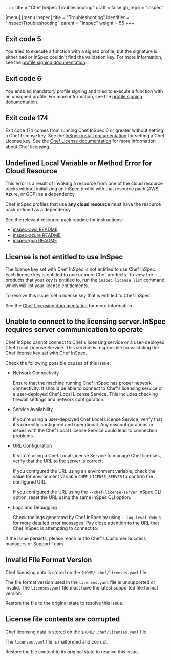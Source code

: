 +++
title = "Chef InSpec Troubleshooting"
draft = false
gh_repo = "inspec"

[menu]
  [menu.inspec]
    title = "Troubleshooting"
    identifier = "inspec/Troubleshooting"
    parent = "inspec"
    weight = 55
+++

## Exit code 5

You tried to execute a function with a signed profile, but the signature is either bad or InSpec couldn't find the validation key.
For more information, see the [profile signing documentation](/inspec/signing/).

## Exit code 6

You enabled mandatory profile signing and tried to execute a function with an unsigned profile.
For more information, see the [profile signing documentation](/inspec/signing/).

## Exit code 174

Exit code 174 comes from running Chef InSpec 6 or greater without setting a Chef License key.
See the [InSpec install documentation](/inspec/install/) for setting a Chef License key.
See the [Chef License documentation](/licensing/) for more information about Chef licensing.

## Undefined Local Variable or Method Error for Cloud Resource

This error is a result of invoking a resource from one of the cloud resource packs without initializing an InSpec profile with that resource pack (AWS, Azure, or GCP) as a dependency.

Chef InSpec profiles that use **any cloud resource** must have the resource pack defined as a dependency.

See the relevant resource pack readme for instructions:

- [inspec-aws README](https://github.com/inspec/inspec-aws#use-the-resources)
- [inspec-azure README](https://github.com/inspec/inspec-azure#use-the-resources)
- [inspec-gcp README](https://github.com/inspec/inspec-gcp#use-the-resources)

## License is not entitled to use InSpec

The license key set with Chef InSpec is not entitled to use Chef InSpec. Each license key is entitled to one or more Chef products. To view the products that your key is entitled to, run the `inspec license list` command, which will list your license entitlements.

To resolve this issue, set a license key that is entitled to Chef InSpec.

See the [Chef Licensing documentation](/licensing/) for more information.

## Unable to connect to the licensing server. InSpec requires server communication to operate

Chef InSpec cannot connect to Chef's licensing service or a user-deployed Chef Local License Service.
This service is responsible for validating the Chef license key set with Chef InSpec.

Check the following possible causes of this issue:

- Network Connectivity

  Ensure that the machine running Chef InSpec has proper network connectivity. It should be able to connect to Chef's licensing service or a user-deployed Chef Local License Service. This includes checking firewall settings and network configuration.

- Service Availability

  If you're using a user-deployed Chef Local License Service, verify that it's correctly configured and operational. Any misconfigurations or issues with the Chef Local License Service could lead to connection problems.

- URL Configuration

  If you're using a Chef Local License Service to manage Chef licenses, verify that the URL to the server is correct.

  If you configured the URL using an environment variable, check the value for environment variable `CHEF_LICENSE_SERVER` to confirm the configured URL.

  If you configured the URL using the `--chef-license-server` InSpec CLI option, reset the URL using the same InSpec CLI option.

- Logs and Debugging

  Check the logs generated by Chef InSpec by using `--log-level debug` for more detailed error messages. Pay close attention to the URL that Chef InSpec is attempting to connect to.

If the issue persists, please reach out to Chef's Customer Success managers or Support Team.

## Invalid File Format Version

Chef licensing data is stored on the `$HOME/.chef/licenses.yaml` file.

The file format version used in the `licenses.yaml` file is unsupported or invalid.
The `licenses.yaml` file must have the latest supported file format version.

Restore the file to the original state to resolve this issue.

## License file contents are corrupted

Chef licensing data is stored on the `$HOME/.chef/licenses.yaml` file.

The `licenses.yaml` file is malformed and corrupt.

Restore the file content to its original state to resolve this issue.
